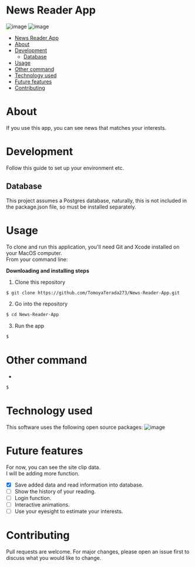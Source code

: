 # News Reader App

<!--
You can check out the app on [Heroku](https://coffeee-time.herokuapp.com/)!
-->

![image]()
![image]()

- [News Reader App](#news-reader-app)
- [About](#about)
- [Development](#development)
  - [Database](#database)
- [Usage](#usage)
- [Other command](#other-command)
- [Technology used](#technology-used)
- [Future features](#future-features)
- [Contributing](#contributing)

# About

If you use this app, you can see news that matches your interests.

# Development

Follow this guide to set up your environment etc.

## Database

This project assumes a Postgres database, naturally, this is not included in the package.json file, so must be installed separately.

# Usage

To clone and run this application, you'll need Git and Xcode installed on your MacOS computer.  
From your command line:

**Downloading and installing steps**

1. Clone this repository

```bash
$ git clone https://github.com/TomoyaTerada273/News-Reader-App.git
```

2. Go into the repository

```bash
$ cd News-Reader-App
```

3. Run the app

```bash
$ 
```

# Other command

- 

```bash
$ 
```

# Technology used

This software uses the following open source packages:
![image]()

# Future features

For now, you can see the site clip data.  
I will be adding more function.

- [x] Save added data and read information into database.
- [ ] Show the history of your reading.
- [ ] Login function.
- [ ] Interactive animations.
- [ ] Use your eyesight to estimate your interests.

# Contributing

Pull requests are welcome. For major changes, please open an issue first to discuss what you would like to change.
